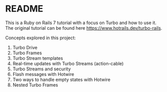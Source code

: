 # README

This is a Ruby on Rails 7 tutorial with a focus on Turbo and how to use it. 
The original tutorial can be found here https://www.hotrails.dev/turbo-rails. 

Concepts explored in this project:
1. Turbo Drive
2. Turbo Frames
3. Turbo Stream templates
4. Real-time updates with Turbo Streams (action-cable)
5. Turbo Streams and security
6. Flash messages with Hotwire
7. Two ways to handle empty states with Hotwire
8. Nested Turbo Frames



